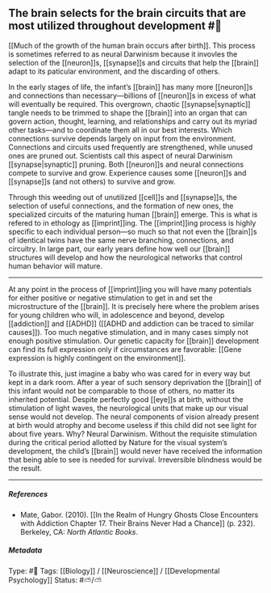 ## The brain selects for the brain circuits that are most utilized throughout development #🧠 

[[Much of the growth of the human brain occurs after birth]]. This process is sometimes referred to as neural Darwinism because it invovles the selection of the [[neuron]]s, [[synapse]]s and circuits that help the [[brain]] adapt to its paticular environment, and the discarding of others. 

In the early stages of life, the infant’s [[brain]] has many more [[neuron]]s and connections than necessary—billions of [[neuron]]s in excess of what will eventually be required. This overgrown, chaotic [[synapse|synaptic]] tangle needs to be trimmed to shape the [[brain]] into an organ that can govern action, thought, learning, and relationships and carry out its myriad other tasks—and to coordinate them all in our best interests. Which connections survive depends largely on input from the environment. Connections and circuits used frequently are strengthened, while unused ones are pruned out. Scientists call this aspect of neural Darwinism [[synapse|synaptic]] pruning. Both [[neuron]]s and neural connections compete to survive and grow. Experience causes some [[neuron]]s and [[synapse]]s (and not others) to survive and grow. 

Through this weeding out of unutilized [[cell]]s and [[synapse]]s, the selection of useful connections, and the formation of new ones, the specialized circuits of the maturing human [[brain]] emerge. This is what is refered to in ethology as [[imprint]]ing. The [[imprint]]ing process is highly specific to each individual person—so much so that not even the [[brain]]s of identical twins have the same nerve branching, connections, and circuitry. In large part, our early years define how well our [[brain]] structures will develop and how the neurological networks that control human behavior will mature.

___

At any point in the process of [[imprint]]ing you will have many potentials for either positive or negative stimulation to get in and set the microstructure of the [[brain]]. It is precisely here where the problem arises for young children who will, in adolescence and beyond, develop [[addiction]] and [[ADHD]] ([[ADHD and addiction can be traced to similar causes]]). Too much negative stimulation, and in many cases simply not enough positive stimulation. Our genetic capacity for [[brain]] development can find its full expression only if circumstances are favorable: [[Gene expression is highly contingent on the environment]].

To illustrate this, just imagine a baby who was cared for in every way but kept in a dark room. After a year of such sensory deprivation the [[brain]] of this infant would not be comparable to those of others, no matter its inherited potential. Despite perfectly good [[eye]]s at birth, without the stimulation of light waves, the neurological units that make up our visual sense would not develop. The neural components of vision already present at birth would atrophy and become useless if this child did not see light for about five years. Why? Neural Darwinism. Without the requisite stimulation during the critical period allotted by Nature for the visual system’s development, the child’s [[brain]] would never have received the information that being able to see is needed for survival. Irreversible blindness would be the result.

___

##### References

- Mate, Gabor. (2010). [[In the Realm of Hungry Ghosts Close Encounters with Addiction Chapter 17. Their Brains Never Had a Chance]] (p. 232). Berkeley, CA: _North Atlantic Books_.

##### Metadata

Type: #🔴 
Tags: [[Biology]] / [[Neuroscience]] / [[Developmental Psychology]] 
Status: #⛅️/⛅️ 